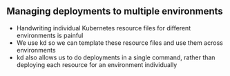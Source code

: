 ## Managing deployments to multiple environments​
- Handwriting individual Kubernetes resource files for different environments is painful​
- We use kd so we can template these resource files and use them across environments​
- kd also allows us to do deployments in a single command, rather than deploying each resource for an environment individually​
